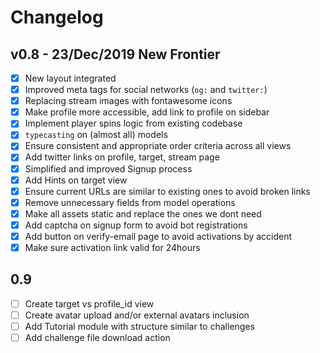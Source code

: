 # Changelog

## v0.8 - 23/Dec/2019 New Frontier
* [x] New layout integrated
* [x] Improved meta tags for social networks (`og:` and `twitter:`)
* [x] Replacing stream images with fontawesome icons
* [x] Make profile more accessible, add link to profile on sidebar
* [x] Implement player spins logic from existing codebase
* [x] `typecasting` on (almost all) models
* [x] Ensure consistent and appropriate order criteria across all views
* [x] Add twitter links on profile, target, stream page
* [x] Simplified and improved Signup process
* [x] Add Hints on target view
* [x] Ensure current URLs are similar to existing ones to avoid broken links
* [x] Remove unnecessary fields from model operations
* [x] Make all assets static and replace the ones we dont need
* [x] Add captcha on signup form to avoid bot registrations
* [x] Add button on verify-email page to avoid activations by accident
* [x] Make sure activation link valid for 24hours

## 0.9
* [ ] Create target vs profile_id view
* [ ] Create avatar upload and/or external avatars inclusion
* [ ] Add Tutorial module with structure similar to challenges
* [ ] Add challenge file download action
